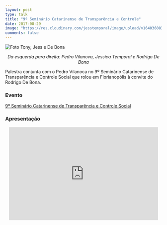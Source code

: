 ```yaml
---
layout: post
type: talk
title: "9º Seminário Catarinense de Transparência e Controle"
date: 2017-08-29
image: "https://res.cloudinary.com/jesstemporal/image/upload/v1640360835/covers/palestra_kmgivn.png"
comments: false
---
```


![Foto Tony, Jess e De Bona](https://cdn-images-1.medium.com/max/1600/1*LjwvQHIFNA1tC-LLv_BpdA.jpeg)
<center><i>Da esquerda para direita: Pedro Vilanova, Jessica Temporal e Rodrigo De Bona</i></center>

Palestra conjunta com o Pedro Vilanoca no 9º Seminário Catarinense de Transparência e Controle Social que rolou em Florianopólis à convite do Rodrigo De Bona.

### Evento
[9º Seminário Catarinense de Transparência e Controle Social](http://florianopolis.osbrasil.org.br/2017/08/16/9o-seminario-catarinense-de-transparencia-e-controle-social/)

### Apresentação
<center>
<iframe src="https://docs.google.com/presentation/d/e/2PACX-1vSm625kFOyi5ITeXpNwOEQcThBO6a_xrTZgXbk6oSNdkH30qqho_GG_oSKpoF9YaR19PWVY1QcF0968/embed?start=false&loop=false&delayms=3000" frameborder="0" width="480" height="299" allowfullscreen="true" mozallowfullscreen="true" webkitallowfullscreen="true"></iframe>

